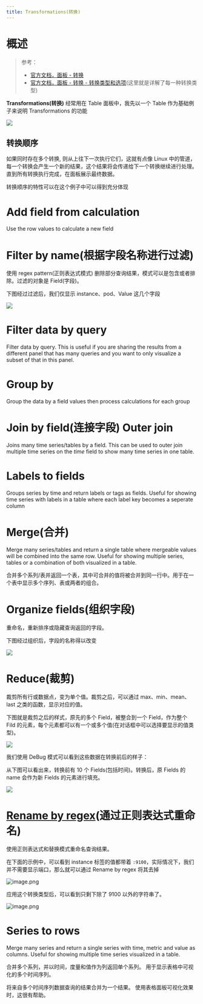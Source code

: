 ```yaml
---
title: Transformations(转换)
---
```


# 概述

> 参考：
>
> - [官方文档，面板 - 转换](https://grafana.com/docs/grafana/latest/panels/transformations/)
> - [官方文档，面板 - 转换 - 转换类型和选项](https://grafana.com/docs/grafana/latest/panels/transformations/types-options/)(这里就是详解了每一种转换类型)

**Transformations(转换)** 经常用在 Table 面板中，我先以一个 Table 作为基础例子来说明 Transformations 的功能

![](https://notes-learning.oss-cn-beijing.aliyuncs.com/gxof32/1616067878482-d907b3a2-1f60-4894-bc9c-75cc6ba232eb.png)

## 转换顺序

如果同时存在多个转换, 则从上往下一次执行它们，这就有点像 Linux 中的管道，每一个转换会产生一个新的结果，这个结果将会传递给下一个转换继续进行处理。直到所有转换执行完成，在面板展示最终数据。

转换顺序的特性可以在这个例子中可以得到充分体现

# Add field from calculation

Use the row values to calculate a new field

# Filter by name(根据字段名称进行过滤)

使用 regex pattern(正则表达式模式) 删除部分查询结果，模式可以是包含或者排除。过滤的对象是 Field(字段)。

下图经过过滤后，我们仅显示 instance、pod、Value 这几个字段

![](https://notes-learning.oss-cn-beijing.aliyuncs.com/gxof32/1616067878535-d9af4670-b2e2-4973-9b34-63ea43dafacb.png)

# Filter data by query

Filter data by query. This is useful if you are sharing the results from a different panel that has many queries and you want to only visualize a subset of that in this panel.

# Group by

Group the data by a field values then process calculations for each group

# Join by field(连接字段) Outer join

Joins many time series/tables by a field. This can be used to outer join multiple time series on the _time_ field to show many time series in one table.

# Labels to fields

Groups series by time and return labels or tags as fields. Useful for showing time series with labels in a table where each label key becomes a seperate column

# Merge(合并)

Merge many series/tables and return a single table where mergeable values will be combined into the same row. Useful for showing multiple series, tables or a combination of both visualized in a table.

合并多个系列/表并返回一个表，其中可合并的值将被合并到同一行中。用于在一个表中显示多个序列、表或两者的组合。

# Organize fields(组织字段)

重命名，重新排序或隐藏查询返回的字段。

下图经过组织后，字段的名称得以改变

![](https://notes-learning.oss-cn-beijing.aliyuncs.com/gxof32/1616067878497-a4cf0af9-8b5b-4b90-b2a4-d2510cac5503.png)

# Reduce(裁剪)

裁剪所有行或数据点，变为单个值。裁剪之后，可以通过 max、min、mean、last 之类的函数，显示对应的值。

下图就是裁剪之后的样式，原先的多个 Field，被整合到一个 Field，作为整个 Fild 的元素，每个元素都可以有一个或多个值(在对话框中可以选择要显示的值类型)。

![](https://notes-learning.oss-cn-beijing.aliyuncs.com/gxof32/1616067878475-55c70061-ae9d-4057-ad1e-62c82249897b.png)

我们使用 DeBug 模式可以看到这些数据在转换前后的样子：

从下图可以看出来，转换前有 10 个 Fields(包括时间)。转换后，原 Fields 的 name 会作为新 Fields 的元素进行填充。

![](https://notes-learning.oss-cn-beijing.aliyuncs.com/gxof32/1616067878506-6be06d38-2181-4238-bba5-d17711a6525b.png)

# [Rename by regex](https://grafana.com/docs/grafana/latest/panels/transformations/types-options/#rename-by-regex)(通过正则表达式重命名)

使用正则表达式和替换模式重命名查询结果。

在下面的示例中，可以看到 instance 标签的值都带着 `:9100`，实际情况下，我们并不需要显示端口，那么就可以通过 Rename by regex 将其去掉

![image.png](https://notes-learning.oss-cn-beijing.aliyuncs.com/gxof32/1636270563979-9e684764-6cd5-435c-93c9-be126a8593f1.png)

应用这个转换类型后，可以看到只剩下除了 9100 以外的字符串了。

![image.png](https://notes-learning.oss-cn-beijing.aliyuncs.com/gxof32/1636270580325-7250a179-2386-4cf9-8918-d372612715d4.png)

# Series to rows

Merge many series and return a single series with time, metric and value as columns. Useful for showing multiple time series visualized in a table.

合并多个系列，并以时间，度量和值作为列返回单个系列。 用于显示表格中可视化的多个时间序列。

将来自多个时间序列数据查询的结果合并为一个结果。 使用表格面板可视化效果时，这很有帮助。
